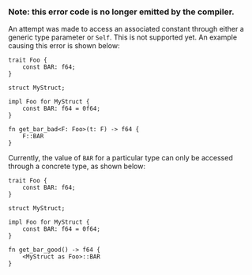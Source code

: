 ### Note: this error code is no longer emitted by the compiler.

An attempt was made to access an associated constant through either a generic
type parameter or `Self`. This is not supported yet. An example causing this
error is shown below:

```
trait Foo {
    const BAR: f64;
}

struct MyStruct;

impl Foo for MyStruct {
    const BAR: f64 = 0f64;
}

fn get_bar_bad<F: Foo>(t: F) -> f64 {
    F::BAR
}
```

Currently, the value of `BAR` for a particular type can only be accessed
through a concrete type, as shown below:

```
trait Foo {
    const BAR: f64;
}

struct MyStruct;

impl Foo for MyStruct {
    const BAR: f64 = 0f64;
}

fn get_bar_good() -> f64 {
    <MyStruct as Foo>::BAR
}
```
